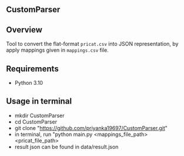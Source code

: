 ## CustomParser

## Overview
Tool to convert the flat-format `pricat.csv` into JSON representation, by apply mappings given in `mappings.csv` file.

## Requirements
- Python 3.10

## Usage in terminal
- mkdir CustomParser
- cd CustomParser
- git clone "https://github.com/priyanka19697/CustomParser.git"
- in terminal, run "python main.py <mappings_file_path> <pricat_file_path>
- result json can be found in data/result.json